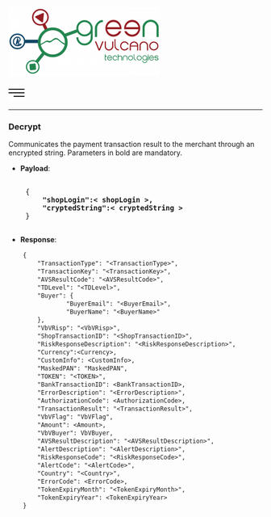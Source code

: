 [![gv-logo](img/logo.png)](http://www.greenvulcanotechnologies.com)

[<img src="img/index.png" width="32">](index.md)

----
### Decrypt
Communicates the payment transaction result to the merchant through an encrypted string. Parameters in bold are mandatory.
- **Payload**:

        
 <pre>     
    {
      <b>  "shopLogin":< shopLogin >,
        "cryptedString":< cryptedString ></b>
    }
 </pre>
- **Response**:

```
    {
        "TransactionType": "<TransactionType>",
        "TransactionKey": "<TransactionKey>",
        "AVSResultCode": "<AVSResultCode>",
        "TDLevel": "<TDLevel>",
        "Buyer": {
                "BuyerEmail": "<BuyerEmail>",
                "BuyerName": "<BuyerName>"
        },
        "VbVRisp": "<VbVRisp>",
        "ShopTransactionID": "<ShopTransactionID>",
        "RiskResponseDescription": "<RiskResponseDescription>",
        "Currency":<Currency>,
        "CustomInfo": <CustomInfo>,
        "MaskedPAN": "MaskedPAN",
        "TOKEN": "<TOKEN>",
        "BankTransactionID": <BankTransactionID>,
        "ErrorDescription": "<ErrorDescription>",
        "AuthorizationCode": <AuthorizationCode>,
        "TransactionResult": "<TransactionResult>",
        "VbVFlag": "VbVFlag",
        "Amount": <Amount>,
        "VbVBuyer": VbVBuyer,
        "AVSResultDescription": "<AVSResultDescription>",
        "AlertDescription": "<AlertDescription>",
        "RiskResponseCode": "<RiskResponseCode>",
        "AlertCode": "<AlertCode>",
        "Country": "<Country>",
        "ErrorCode": <ErrorCode>,
        "TokenExpiryMonth": "<TokenExpiryMonth>",
        "TokenExpiryYear": <TokenExpiryYear>
    }
```

